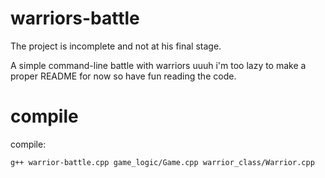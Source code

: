 # warriors-battle

The project is incomplete and not at his final stage.

A simple command-line battle with warriors uuuh i'm too lazy to make a proper README for now so have fun reading the code.

# compile

compile:


	g++ warrior-battle.cpp game_logic/Game.cpp warrior_class/Warrior.cpp



